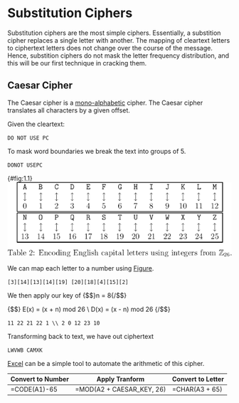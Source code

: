 # Substitution Ciphers

Substitution ciphers are the most simple ciphers. Essentially, a substition
cipher replaces a single letter with another. The mapping of cleartext letters
to ciphertext letters does not change over the course of the message. Hence,
substition ciphers do not mask the letter frequency distribution, and this will
be our first technique in cracking them.   

## Caesar Cipher

The Caesar cipher is a [mono-alphabetic](#def:mono-alphabetic) cipher. The Caesar cipher translates
all characters by a given offset. 

Given the cleartext:
```
DO NOT USE PC
```

To mask word boundaries we break the text into groups of 5.

```
DONOT USEPC
```
{#fig:1.1}
![Figure 1.1](images/tab2_mod26-encodings.png)

We can map each letter to a number using [Figure](#fig:1.1). 

```
[3][14][13][14][19] [20][18][4][15][2]
```

We then apply our key of {$$}n = 8{/$$}

{$$}
E(x) = (x + n) mod 26 \\
D(x) = (x - n) mod 26
{/$$}

```
11 22 21 22 1 \\ 2 0 12 23 10
```

Transforming back to text, we have out ciphertext

```
LWVWB CAMXK
```

[Excel](#ref:excel_ciphers) can be a simple tool to automate the arithmetic of this cipher.

| Convert to Number | Apply Tranform            | Convert to Letter |
|-------------------|---------------------------|-------------------|
| =CODE(A1)-65	    | =MOD(A2 + CAESAR_KEY, 26)	| =CHAR(A3 + 65)	|






